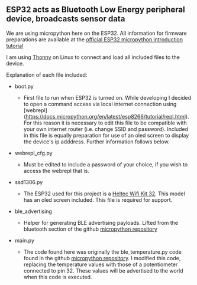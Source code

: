 ## ESP32 acts as Bluetooth Low Energy peripheral device, broadcasts sensor data

We are using micropython here on the ESP32. All information for firmware preparations are available at the [official ESP32 micropython introduction tutorial](https://docs.micropython.org/en/latest/esp32/tutorial/intro.html)

I am using [Thonny](https://thonny.org/) on Linux to connect and load all included files to the device.

Explanation of each file included:<br />

- boot.py
    - First file to run when ESP32 is turned on. While developing I decided to open a command access via local internet connection using [webrepl] (https://docs.micropython.org/en/latest/esp8266/tutorial/repl.html). For this reason it is necessary to edit this file to be compatible with your own internet router (i.e. change SSID and password). Included in this file is equally preparation for use of an oled screen to display the device's ip adddress. Further information follows below. <br />

- webrepl_cfg.py
    - Must be edited to include a password of your choice, if you wish to access the webrepl that is.

- ssd1306.py
    - The ESP32 used for this project is a [Heltec Wifi Kit 32](https://heltec.org/project/wifi-kit-32/). This model has an oled screen included. This file is required for support.

- ble_advertising
    - Helper for generating BLE advertising payloads. Lifted from the bluetooth section of the github [micropython repository](https://github.com/micropython/micropython/tree/master/examples/bluetooth)

- main.py
    - The code found here was originally the ble_temperature.py code found in the github [micropython repository](https://github.com/micropython/micropython/tree/master/examples/bluetooth). I modified this code, replacing the temperature values with those of a potentiometer connected to pin 32. These values will be advertised to the world when this code is executed.

